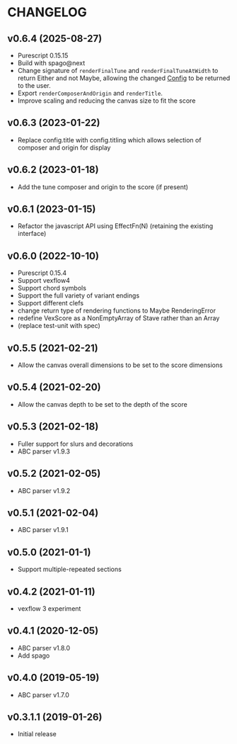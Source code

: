 # CHANGELOG

## v0.6.4 (2025-08-27)

  * Purescript 0.15.15
  * Build with spago@next
  * Change signature of `renderFinalTune` and `renderFinalTuneAtWidth` to return Either and not Maybe, allowing the changed [Config](URL) to be returned to the user.
  * Export `renderComposerAndOrigin` and `renderTitle`.
  * Improve scaling and reducing the canvas size to fit the score
  

## v0.6.3 (2023-01-22)

  * Replace config.title with config.titling which allows selection of composer and origin for display

## v0.6.2 (2023-01-18)

  * Add the tune composer and origin to the score (if present)

## v0.6.1 (2023-01-15)

  * Refactor the javascript API using EffectFn(N) (retaining the existing interface)

## v0.6.0 (2022-10-10)

  * Purescript 0.15.4
  * Support vexflow4
  * Support chord symbols
  * Support the full variety of variant endings
  * Support different clefs
  * change return type of rendering functions to Maybe RenderingError  
  * redefine VexScore as a NonEmptyArray of Stave rather than an Array
  * (replace test-unit with spec)

## v0.5.5 (2021-02-21)

  * Allow the canvas overall dimensions to be set to the score dimensions

## v0.5.4 (2021-02-20)

  * Allow the canvas depth to be set to the depth of the score

## v0.5.3 (2021-02-18)

  * Fuller support for slurs and decorations
  * ABC parser v1.9.3

## v0.5.2 (2021-02-05)

  * ABC parser v1.9.2

## v0.5.1 (2021-02-04)

  * ABC parser v1.9.1

## v0.5.0 (2021-01-1)

  * Support multiple-repeated sections

## v0.4.2 (2021-01-11)

  * vexflow 3 experiment 

## v0.4.1 (2020-12-05)

  * ABC parser v1.8.0
  * Add spago

## v0.4.0 (2019-05-19)

  * ABC parser v1.7.0


## v0.3.1.1 (2019-01-26)

  * Initial release